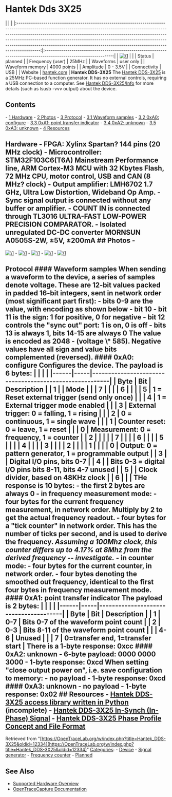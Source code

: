 # Hantek Dds 3X25

| | | |:-----------------------------------------------------------------------------------------------------------------------------------------------------------------------------------------------------------------------------------------------------------------------------------------------------------------------------------------------------------------------------------------------------------------:|:---------------------------------------------------------------------------------------------------------------:| | [![\1](../../assets/hardware/general/\2)](./File:Hantek_DDS-3X25_top.jpg.html) | | | Status | planned | | Frequency (user) | 25MHz | | Waveforms | user only | | Waveform memory | 4000 points | | Amplitude | 0 - 3.5V | | Connectivity | USB | | Website | [hantek.com](http://www.hantek.com/en/ProductDetail_12_24.html) | **Hantek DDS-3X25** The [Hantek DDS-3X25](http://www.hantek.com/english/produce_list.asp?unid=68) is a 25MHz PC-based function generator. It has no external controls, requiring a USB connection to a computer. See [Hantek DDS-3X25/Info](Hantek_DDS-3X25/Info.html "Hantek DDS-3X25/Info") for more details (such as lsusb -vvv output) about the device. 
## Contents 
\- [1 Hardware](Hantek_DDS-3X25.html#Hardware) \- [2 Photos](Hantek_DDS-3X25.html#Photos) \- [3 Protocol](Hantek_DDS-3X25.html#Protocol) \- [3.1 Waveform samples](Hantek_DDS-3X25.html#Waveform_samples) \- [3.2 0xA0: configure](Hantek_DDS-3X25.html#0xA0:_configure) \- [3.3 0xA1: point transfer indicator](Hantek_DDS-3X25.html#0xA1:_point_transfer_indicator) \- [3.4 0xA2: unknown](Hantek_DDS-3X25.html#0xA2:_unknown) \- [3.5 0xA3: unknown](Hantek_DDS-3X25.html#0xA3:_unknown) \- [4 Resources](Hantek_DDS-3X25.html#Resources) 
## Hardware \- FPGA: Xylinx Spartan? 144 pins (20 MHz clock) \- Microcontroller: STM32F103C6(T6A) Mainstream Performance line, ARM Cortex-M3 MCU with 32 Kbytes Flash, 72 MHz CPU, motor control, USB and CAN (8 MHz? clock) \- Output amplifier: LMH6702 1.7 GHz, Ultra Low Distortion, Wideband Op Amp. \- Sync signal output is connected without any buffer or amplifier. \- COUNT IN is connected through TL3016 ULTRA-FAST LOW-POWER PRECISION COMPARATOR. \- Isolated unregulated DC-DC converter MORNSUN A0505S-2W, ±5V, ±200mA ## Photos \- 
[![\1](../../assets/hardware/general/\2)](./File:Hantek_DDS-3X25_bottom.jpg.html)
\- 
[![\1](../../assets/hardware/general/\2)](./File:Hantek_DDS-3X25_front.jpg.html)
\- 
[![\1](../../assets/hardware/general/\2)](./File:Hantek_DDS-3X25_back.jpg.html)
\- 
[![\1](../../assets/hardware/general/\2)](./File:Hantek_DDS-3X25_PCB_top.png.html)
\- 
[![\1](../../assets/hardware/general/\2)](./File:Hantek_DDS-3X25_PCB_bottom.png.html)
## Protocol #### Waveform samples When sending a waveform to the device, a series of samples denote voltage. These are 12-bit values packed in padded 16-bit integers, sent in network order (most significant part first): \- bits 0-9 are the value, with encoding as shown below \- bit 10 \- bit 11 is the sign: 1 for positive, 0 for negative \- bit 12 controls the "sync out" port: 1 is on, 0 is off \- bits 13 is always 1, bits 14-15 are always 0 The value is encoded as 2048 - (voltage \\* 585). Negative values have all sign and value bits complemented (reversed). #### 0xA0: configure Configures the device. The payload is 6 bytes: | | | | |------|-----|--------------------------------------------------------| | Byte | Bit | Description | | 1 | | Mode | | | 7 | | | | 6 | | | | 5 | 1 = Reset external trigger (send only once) | | | 4 | 1 = External trigger mode enabled | | | 3 | External trigger: 0 = falling, 1 = rising | | | 2 | 0 = continuous, 1 = single wave | | | 1 | Counter reset: 0 = leave, 1 = reset | | | 0 | Measurement: 0 = frequency, 1 = counter | | 2 | | | | | 7 | | | | 6 | | | | 5 | | | | 4 | | | | 3 | | | | 2 | | | | 1 | | | | 0 | Output: 0 = pattern generator, 1 = programmable output | | 3 | | Digital I/O pins, bits 0-7 | | 4 | | Bits 0-3 = digital I/O pins bits 8-11, bits 4-7 unused | | 5 | | Clock divider, based on 48KHz clock | | 6 | | | THe response is 10 bytes: \- the first 2 bytes are always 0 \- in frequency measurement mode: \- four bytes for the current frequency measurement, in network order. Multiply by 2 to get the actual frequency readout. \- four bytes for a "tick counter" in network order. This has the number of ticks per second, and is used to derive the frequency. *Assuming a 100Mhz clock, this counter differs up to 4.17% at 8Mhz from the derived frequency -- investigate.* \- in counter mode: \- four bytes for the current counter, in network order. \- four bytes denoting the smoothed out frequency, identical to the first four bytes in frequency measurement mode. #### 0xA1: point transfer indicator The payload is 2 bytes: | | | | |------|-----|---------------------------------------| | Byte | Bit | Description | | 1 | 0-7 | Bits 0-7 of the waveform point count | | 2 | 0-3 | Bits 8-11 of the waveform point count | | | 4-6 | Unused | | | 7 | 0=transfer end, 1=transfer start | There is a 1-byte response: 0xcc #### 0xA2: unknown \- 6-byte payload: 0000 0000 3000 \- 1-byte response: 0xcd When setting "close output power on", i.e. save configuration to memory: \- no payload \- 1-byte response: 0xcd #### 0xA3: unknown \- no payload \- 1-byte response: 0x02 ## Resources \- [Hantek DDS-3X25 access library written in Python](https://bitbucket.org/kuzavas/dds3x25/src) (incomplete) \- [Hantek DDS-3X25 In-Synch (In-Phase) Signal](http://www.soasystem.com/eng/goltek/synch.htm) \- [Hantek DDS-3X25 Phase Profile Concept and File Format](http://www.soasystem.com/eng/goltek/phaprop.htm)
Retrieved from "[https://OpenTraceLab.org/w/index.php?title=Hantek_DDS-3X25&oldid=12334](https://OpenTraceLab.org/w/index.php?title=Hantek_DDS-3X25&oldid=12334)" 
[Categories](specialcategories-specialcategories.md): \- [Device](./Category:Device.html "Category:Device") \- [Signal generator](./Category:Signal_generator.html "Category:Signal generator") \- [Frequency counter](./Category:Frequency_counter.html "Category:Frequency counter") \- [Planned](./Category:Planned.html "Category:Planned")

## See Also
- [Supported Hardware Overview](../supported-hardware.md)
- [OpenTraceCapture Documentation](../../opentracecapture/overview.md)
